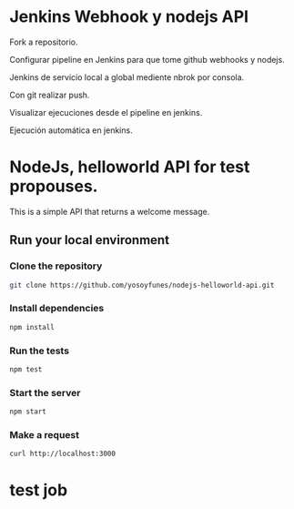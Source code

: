 # Jenkins Webhook y nodejs API 
Fork a repositorio.

Configurar pipeline en Jenkins para que tome github webhooks y nodejs.

Jenkins de servicio local a global mediente nbrok por consola.

Con git realizar push. 

Visualizar ejecuciones desde el pipeline en jenkins.

Ejecución automática en jenkins.


# NodeJs, helloworld API for test propouses.

This is a simple API that returns a welcome message.

## Run your local environment

### Clone the repository
```bash
git clone https://github.com/yosoyfunes/nodejs-helloworld-api.git
```

### Install dependencies
```bash
npm install
```

### Run the tests
```bash
npm test
```

### Start the server
```bash
npm start
```

### Make a request
```bash
curl http://localhost:3000
```
# test job
